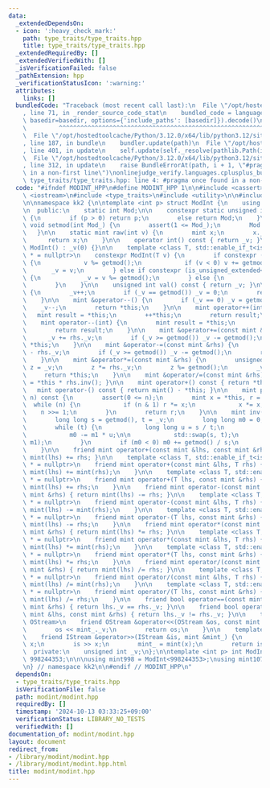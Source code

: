 ```yaml
---
data:
  _extendedDependsOn:
  - icon: ':heavy_check_mark:'
    path: type_traits/type_traits.hpp
    title: type_traits/type_traits.hpp
  _extendedRequiredBy: []
  _extendedVerifiedWith: []
  _isVerificationFailed: false
  _pathExtension: hpp
  _verificationStatusIcon: ':warning:'
  attributes:
    links: []
  bundledCode: "Traceback (most recent call last):\n  File \"/opt/hostedtoolcache/Python/3.12.0/x64/lib/python3.12/site-packages/onlinejudge_verify/documentation/build.py\"\
    , line 71, in _render_source_code_stat\n    bundled_code = language.bundle(stat.path,\
    \ basedir=basedir, options={'include_paths': [basedir]}).decode()\n          \
    \         ^^^^^^^^^^^^^^^^^^^^^^^^^^^^^^^^^^^^^^^^^^^^^^^^^^^^^^^^^^^^^^^^^^^^^^^^^^^^^^^^^\n\
    \  File \"/opt/hostedtoolcache/Python/3.12.0/x64/lib/python3.12/site-packages/onlinejudge_verify/languages/cplusplus.py\"\
    , line 187, in bundle\n    bundler.update(path)\n  File \"/opt/hostedtoolcache/Python/3.12.0/x64/lib/python3.12/site-packages/onlinejudge_verify/languages/cplusplus_bundle.py\"\
    , line 401, in update\n    self.update(self._resolve(pathlib.Path(included), included_from=path))\n\
    \  File \"/opt/hostedtoolcache/Python/3.12.0/x64/lib/python3.12/site-packages/onlinejudge_verify/languages/cplusplus_bundle.py\"\
    , line 312, in update\n    raise BundleErrorAt(path, i + 1, \"#pragma once found\
    \ in a non-first line\")\nonlinejudge_verify.languages.cplusplus_bundle.BundleErrorAt:\
    \ type_traits/type_traits.hpp: line 4: #pragma once found in a non-first line\n"
  code: "#ifndef MODINT_HPP\n#define MODINT_HPP 1\n\n#include <cassert>\n#include\
    \ <iostream>\n#include <type_traits>\n#include <utility>\n\n#include \"../type_traits/type_traits.hpp\"\
    \n\nnamespace kk2 {\n\ntemplate <int p> struct ModInt {\n    using mint = ModInt;\n\
    \n  public:\n    static int Mod;\n\n    constexpr static unsigned int getmod()\
    \ {\n        if (p > 0) return p;\n        else return Mod;\n    }\n\n    static\
    \ void setmod(int Mod_) {\n        assert(1 <= Mod_);\n        Mod = Mod_;\n \
    \   }\n\n    static mint raw(int v) {\n        mint x;\n        x._v = v;\n  \
    \      return x;\n    }\n\n    operator int() const { return _v; }\n\n    constexpr\
    \ ModInt() : _v(0) {}\n\n    template <class T, std::enable_if_t<is_integral_extended<T>::value>\
    \ * = nullptr>\n    constexpr ModInt(T v) {\n        if constexpr (is_signed_extended<T>::value)\
    \ {\n            v %= getmod();\n            if (v < 0) v += getmod();\n     \
    \       _v = v;\n        } else if constexpr (is_unsigned_extended<T>::value)\
    \ {\n            _v = v %= getmod();\n        } else {\n            ModInt();\n\
    \        }\n    }\n\n    unsigned int val() const { return _v; }\n\n    mint &operator++()\
    \ {\n        _v++;\n        if (_v == getmod()) _v = 0;\n        return *this;\n\
    \    }\n\n    mint &operator--() {\n        if (_v == 0) _v = getmod();\n    \
    \    _v--;\n        return *this;\n    }\n\n    mint operator++(int) {\n     \
    \   mint result = *this;\n        ++*this;\n        return result;\n    }\n\n\
    \    mint operator--(int) {\n        mint result = *this;\n        --*this;\n\
    \        return result;\n    }\n\n    mint &operator+=(const mint &rhs) {\n  \
    \      _v += rhs._v;\n        if (_v >= getmod()) _v -= getmod();\n        return\
    \ *this;\n    }\n\n    mint &operator-=(const mint &rhs) {\n        _v += getmod()\
    \ - rhs._v;\n        if (_v >= getmod()) _v -= getmod();\n        return *this;\n\
    \    }\n\n    mint &operator*=(const mint &rhs) {\n        unsigned long long\
    \ z = _v;\n        z *= rhs._v;\n        z %= getmod();\n        _v = z;\n   \
    \     return *this;\n    }\n\n    mint &operator/=(const mint &rhs) { return *this\
    \ = *this * rhs.inv(); }\n\n    mint operator+() const { return *this; }\n\n \
    \   mint operator-() const { return mint() - *this; }\n\n    mint pow(long long\
    \ n) const {\n        assert(0 <= n);\n        mint x = *this, r = 1;\n      \
    \  while (n) {\n            if (n & 1) r *= x;\n            x *= x;\n        \
    \    n >>= 1;\n        }\n        return r;\n    }\n\n    mint inv() const {\n\
    \        long long s = getmod(), t = _v;\n        long long m0 = 0, m1 = 1;\n\n\
    \        while (t) {\n            long long u = s / t;\n            s -= t * u;\n\
    \            m0 -= m1 * u;\n\n            std::swap(s, t);\n            std::swap(m0,\
    \ m1);\n        }\n        if (m0 < 0) m0 += getmod() / s;\n        return m0;\n\
    \    }\n\n    friend mint operator+(const mint &lhs, const mint &rhs) { return\
    \ mint(lhs) += rhs; }\n\n    template <class T, std::enable_if_t<is_integral_extended<T>::value>\
    \ * = nullptr>\n    friend mint operator+(const mint &lhs, T rhs) {\n        return\
    \ mint(lhs) += mint(rhs);\n    }\n\n    template <class T, std::enable_if_t<is_integral_extended<T>::value>\
    \ * = nullptr>\n    friend mint operator+(T lhs, const mint &rhs) {\n        return\
    \ mint(lhs) += rhs;\n    }\n\n    friend mint operator-(const mint &lhs, const\
    \ mint &rhs) { return mint(lhs) -= rhs; }\n\n    template <class T, std::enable_if_t<is_integral_extended<T>::value>\
    \ * = nullptr>\n    friend mint operator-(const mint &lhs, T rhs) {\n        return\
    \ mint(lhs) -= mint(rhs);\n    }\n\n    template <class T, std::enable_if_t<is_integral_extended<T>::value>\
    \ * = nullptr>\n    friend mint operator-(T lhs, const mint &rhs) {\n        return\
    \ mint(lhs) -= rhs;\n    }\n\n    friend mint operator*(const mint &lhs, const\
    \ mint &rhs) { return mint(lhs) *= rhs; }\n\n    template <class T, std::enable_if_t<is_integral_extended<T>::value>\
    \ * = nullptr>\n    friend mint operator*(const mint &lhs, T rhs) {\n        return\
    \ mint(lhs) *= mint(rhs);\n    }\n\n    template <class T, std::enable_if_t<is_integral_extended<T>::value>\
    \ * = nullptr>\n    friend mint operator*(T lhs, const mint &rhs) {\n        return\
    \ mint(lhs) *= rhs;\n    }\n\n    friend mint operator/(const mint &lhs, const\
    \ mint &rhs) { return mint(lhs) /= rhs; }\n\n    template <class T, std::enable_if_t<is_integral_extended<T>::value>\
    \ * = nullptr>\n    friend mint operator/(const mint &lhs, T rhs) {\n        return\
    \ mint(lhs) /= mint(rhs);\n    }\n\n    template <class T, std::enable_if_t<is_integral_extended<T>::value>\
    \ * = nullptr>\n    friend mint operator/(T lhs, const mint &rhs) {\n        return\
    \ mint(lhs) /= rhs;\n    }\n\n    friend bool operator==(const mint &lhs, const\
    \ mint &rhs) { return lhs._v == rhs._v; }\n\n    friend bool operator!=(const\
    \ mint &lhs, const mint &rhs) { return lhs._v != rhs._v; }\n\n    template <class\
    \ OStream>\n    friend OStream &operator<<(OStream &os, const mint &mint_) {\n\
    \        os << mint_._v;\n        return os;\n    }\n\n    template <class IStream>\n\
    \    friend IStream &operator>>(IStream &is, mint &mint_) {\n        long long\
    \ x;\n        is >> x;\n        mint_ = mint(x);\n        return is;\n    }\n\n\
    \  private:\n    unsigned int _v;\n};\n\ntemplate <int p> int ModInt<p>::Mod =\
    \ 998244353;\n\n\nusing mint998 = ModInt<998244353>;\nusing mint107 = ModInt<1000000007>;\n\
    \n} // namespace kk2\n\n#endif // MODINT_HPP\n"
  dependsOn:
  - type_traits/type_traits.hpp
  isVerificationFile: false
  path: modint/modint.hpp
  requiredBy: []
  timestamp: '2024-10-13 03:33:25+09:00'
  verificationStatus: LIBRARY_NO_TESTS
  verifiedWith: []
documentation_of: modint/modint.hpp
layout: document
redirect_from:
- /library/modint/modint.hpp
- /library/modint/modint.hpp.html
title: modint/modint.hpp
---
```

